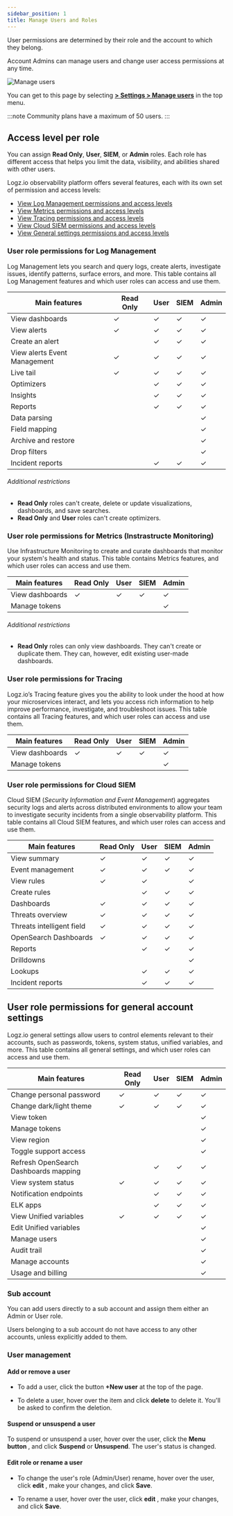```yaml
---
sidebar_position: 1
title: Manage Users and Roles
---
```


User permissions are determined by their role and the account to which they belong.

Account Admins can manage users and change user access permissions at any time.

![Manage users](https://dytvr9ot2sszz.cloudfront.net/logz-docs/access-and-authentication/manage-users-demo.png)

You can get to this page
by selecting [**<i class="li li-gear"></i> > Settings > Manage users**](https://app.logz.io/#/dashboard/settings/manage-users)
in the top menu.

:::note
Community plans have a maximum of 50 users.
:::

## Access level per role

You can assign **Read Only**, **User**, **SIEM**, or **Admin** roles. Each role has different access that helps you limit the data, visibility, and abilities shared with other users.

Logz.io observability platform offers several features, each with its own set of permission and access levels:

* [View Log Management permissions and access levels](/user-guide/users/#user-role-permissions-for-log-management)
* [View Metrics permissions and access levels](/user-guide/users/#user-role-permissions-for-metrics-instrastructe-monitoring)
* [View Tracing permissions and access levels](/user-guide/users/#user-role-permissions-for-tracing)
* [View Cloud SIEM permissions and access levels](/user-guide/users/#user-role-permissions-for-cloud-siem)
* [View General settings permissions and access levels](/user-guide/users/#user-role-permissions-for-general-account-settings)

### User role permissions for Log Management

Log Management lets you search and query logs, create alerts, investigate issues, identify patterns, surface errors, and more. This table contains all Log Management features and which user roles can access and use them.


| **Main features**                       | Read Only | User | SIEM | Admin |
|-----------------------------------------|-----------|------|-------|-------|
| View dashboards                         | ✓         | ✓    | ✓     | ✓     |
| View alerts                             | ✓         | ✓    | ✓     | ✓     |
| Create an alert                         |           | ✓    | ✓     | ✓     |
| View alerts Event Management            | ✓         | ✓    | ✓     | ✓     |
| Live tail                               | ✓         | ✓    | ✓     | ✓     |
| Optimizers                              |           | ✓    | ✓     | ✓     |
| Insights                                |           | ✓    | ✓     | ✓     |
| Reports                                 |           | ✓    | ✓     | ✓     |
| Data parsing                            |           |      |       | ✓     |
| Field mapping                           |           |      |       | ✓     |
| Archive and restore                     |           |      |       | ✓     |
| Drop filters                            |           |      |       | ✓     |
| Incident reports                        |           | ✓    | ✓     | ✓     |

###### Additional restrictions

* **Read Only** roles can't create, delete or update visualizations, dashboards, and save searches.
* **Read Only** and **User** roles can't create optimizers.


### User role permissions for Metrics (Instrastructe Monitoring)

Use Infrastructure Monitoring to create and curate dashboards that monitor your system's health and status. This table contains Metrics features, and which user roles can access and use them.


| **Main features**                       | Read Only | User | SIEM | Admin |
|-----------------------------------------|-----------|------|-------|------|
| View dashboards                         | ✓         | ✓    | ✓     |  ✓   |
| Manage tokens                           |           |      |       | ✓    |

###### Additional restrictions

* **Read Only** roles can only view dashboards. They can't create or duplicate them. They can, however, edit existing user-made dashboards.

### User role permissions for Tracing

Logz.io’s Tracing feature gives you the ability to look under the hood at how your microservices interact, and lets you access rich information to help improve performance, investigate, and troubleshoot issues. This table contains all Tracing features, and which user roles can access and use them.


| **Main features**                       | Read Only | User | SIEM | Admin |
|-----------------------------------------|-----------|------|-------|-----|
| View dashboards                         | ✓         | ✓    | ✓     | ✓   |
| Manage tokens                           |           |      |       | ✓   |

### User role permissions for Cloud SIEM

Cloud SIEM (*Security Information and Event Management*) aggregates security logs and alerts across distributed environments to allow your team to investigate security incidents from a single observability platform. This table contains all Cloud SIEM features, and which user roles can access and use them.


| **Main features**                       | Read Only | User | SIEM | Admin |
|-----------------------------------------|-----------|------|-------|------|
| View summary                            | ✓         | ✓    | ✓     | ✓     |
| Event management                        | ✓         | ✓    | ✓     | ✓     |
| View rules                              | ✓         | ✓    |       | ✓     |
| Create rules                            |           | ✓    | ✓     | ✓     |
| Dashboards                              | ✓         | ✓    | ✓     | ✓     |
| Threats overview                        | ✓         | ✓    | ✓     | ✓     |
| Threats intelligent field               | ✓         | ✓    | ✓     | ✓     |
| OpenSearch Dashboards                   | ✓         | ✓    | ✓     | ✓     |
| Reports                                 |           | ✓    | ✓     | ✓     |
| Drilldowns                              |           |      |       | ✓     |
| Lookups                                 |           | ✓    | ✓     | ✓     |
| Incident reports                        |           | ✓    | ✓     | ✓     |


## User role permissions for general account settings

Logz.io general settings allow users to control elements relevant to their accounts, such as passwords, tokens, system status, unified variables, and more. This table contains all general settings, and which user roles can access and use them.

| **Main features**                       | Read Only | User | SIEM | Admin |
|-----------------------------------------|-----------|------|-------|-------|
| Change personal password                | ✓         | ✓    | ✓     | ✓     |
| Change dark/light theme                 | ✓         | ✓    | ✓     | ✓     |
| View token                              |           |      |       | ✓     |
| Manage tokens                           |           |      |       | ✓     |
| View region                             |           |      |       | ✓     |
| Toggle support access                   |           |      |       | ✓     |
| Refresh OpenSearch Dashboards mapping   |           | ✓    | ✓     | ✓     |
| View system status                      | ✓         | ✓    | ✓     | ✓     |
| Notification endpoints                  |           | ✓    | ✓     | ✓     |
| ELK apps                                |           | ✓    | ✓     | ✓     |
| View Unified variables                  | ✓         | ✓    | ✓     | ✓     |
| Edit Unified variables                  |           |      |       | ✓     |
| Manage users                            |           |      |       | ✓     |
| Audit trail                             |           |      |       | ✓     |
| Manage accounts                         |           |      |       | ✓     |
| Usage and billing                       |           |      |       | ✓     |


### Sub account
You can add users directly to a sub account and assign them either an Admin or User role.

Users belonging to a sub account do not have access to any other accounts, unless explicitly added to them.

### User management

#### Add or remove a user

* To add a user,
  click the button **+New user** at the top of the page.

* To delete a user, hover over the item and click **delete** <i class="li li-trash"></i> to delete it. You'll be asked to confirm the deletion.

#### Suspend or unsuspend a user

To suspend or unsuspend a user, hover over the user,
click the **Menu button <i class="li li-ellipsis-v"></i>**, and click **Suspend** or **Unsuspend**. The user's status is changed.

#### Edit role or rename a user

* To change the user's role (Admin/User) rename, hover over the user, click **edit** <i class="li li-pencil"></i>, make your changes, and click **Save**.

* To rename a user, hover over the user, click **edit** <i class="li li-pencil"></i>, make your changes, and click **Save**.